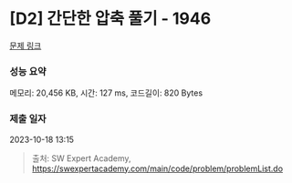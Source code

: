 # [D2] 간단한 압축 풀기 - 1946 

[문제 링크](https://swexpertacademy.com/main/code/problem/problemDetail.do?contestProbId=AV5PmkDKAOMDFAUq) 

### 성능 요약

메모리: 20,456 KB, 시간: 127 ms, 코드길이: 820 Bytes

### 제출 일자

2023-10-18 13:15



> 출처: SW Expert Academy, https://swexpertacademy.com/main/code/problem/problemList.do